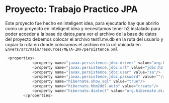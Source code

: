 # Proyecto: Trabajo Practico JPA

Este proyecto fue hecho en inteligent idea, para ejecutarlo hay que abrirlo como un proyecto en inteligent idea y necesitamos tener h2 instalado para poder acceder a la base de datos,para ver el archivo de la base de datos del proyecto debemos colocar el archivo test1.mv.db en la ruta del usuario y copiar la ruta en donde colocamos el archivo en la url ubicada en `Envers/src/main/resources/META-INF/persistence.xml`

```java
 <properties>
            <property name="javax.persistence.jdbc.driver" value="org.h2.Driver"/>
            <property name="javax.persistence.jdbc.url" value="jdbc:h2:///home/leitoxx/test1"/>//Dentro de estas comillas se escribe la direccion donde ubicamos test1
            <property name="javax.persistence.jdbc.user" value="sa"/>
            <property name="javax.persistence.jdbc.password" value=""/>
            <property name="hibernate.show_sql" value="true"/>
            <property name="hibernate.hbm2ddl.auto" value="create"/>
            <property name="hibernate.dialect" value="org.hibernate.dialect.H2Dialect"/>
        </properties>
```

